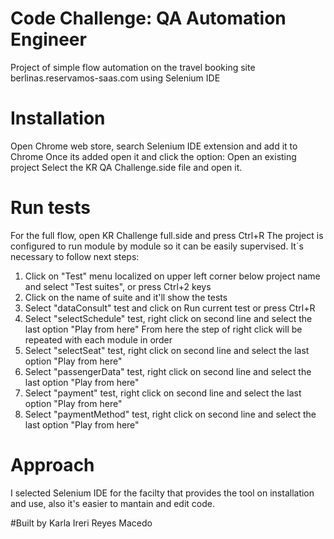 # Code Challenge: QA Automation Engineer

Project of simple flow automation on the travel booking site berlinas.reservamos-saas.com using Selenium IDE

# Installation

Open Chrome web store, search Selenium IDE extension and add it to Chrome
Once its added open it and click the option: Open an existing project
Select the KR QA Challenge.side file and open it.

# Run tests

For the full flow, open KR Challenge full.side and press Ctrl+R
The project is configured to run module by module so it can be easily supervised.
It´s necessary to follow next steps:

1. Click on "Test" menu localized on upper left corner below project name and select "Test suites", or press Ctrl+2 keys
2. Click on the name of suite and it'll show the tests
3. Select "dataConsult" test and click on Run current test or press Ctrl+R
4. Select "selectSchedule" test, right click on second line and select the last option "Play from here"
From here the step of right click will be repeated with each module in order
5. Select "selectSeat" test, right click on second line and select the last option "Play from here"
6. Select "passengerData" test,  right click on second line and select the last option "Play from here"
7. Select "payment" test,  right click on second line and select the last option "Play from here"
8. Select "paymentMethod" test,  right click on second line and select the last option "Play from here"

# Approach
I selected Selenium IDE for the facilty that provides the tool on installation and use, also it's easier to mantain and edit code.

#Built by
Karla Ireri Reyes Macedo
